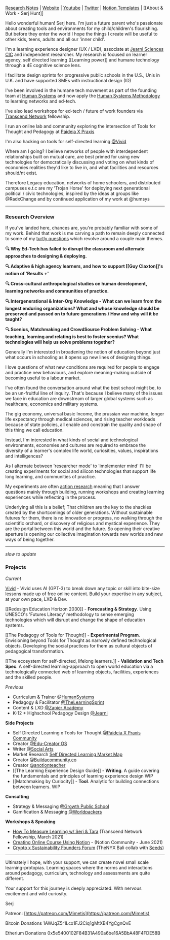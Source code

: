 [Research Notes](https://publish.obsidian.md/sxhx/01+Projects/PxP+Homepage) | [Website](https://paideiaxpraxis.com/) | [Youtube](https://www.youtube.com/channel/UCaVg9NP0mQ093iNfWTID8Zg) | [Twitter](https://twitter.com/Serjhunt_ARK) | [Notion Templates](https://gumroad.com/paideiaxpraxis) | [[About & Work  - Serj Hunt]]

Hello wonderful human! Serj here. I'm just a future parent who's passionate about creating tools and environments for my child/children's flourishing. But before they enter the world I hope the things I create will be useful to other kids, teens, adults and all our 'inner child'.

I'm a learning experience designer (UX / LXD), associate at [Jearni Sciences CIC](https://www.linkedin.com/company/jearni/) and independent researcher. My research is focused on learner agency, self directed learning [[Learning power]] and humane technology through a 4E cognitive science lens.

I facilitate design sprints for progressive public schools in the U.S., Unis in U.K. and have supported SMEs with instructional design (ID) 

I've been involved in the humane tech movement as part of the founding team at [Human Systems](https://human-systems.org/) and now apply the [Human Systems Methodology](https://www.notion.so/humsys/Values-Based-Social-Design-6397f7852775434982e363924d7e07e7) to learning networks and ed-tech.

I've also lead workshops for ed-tech / future of work founders via [Transcend Network](https://transcend-network.com/) fellowship.

I run an online lab and community exploring the intersection of Tools for Thought and Pedagogy at [Paideia X Praxis](https://paideiaxpraxis.com/)

I'm also hacking on tools for self-directed learning [@Vivid](https://www.vivid.so/)

Where am I going? I believe networks of people with interdependent relationships built on mutual care, are best primed for using new technologies for democratically discussing and voting on what kinds of economies realities they'd like to live in, and what facilities and resources should/nt exist.

 Therefore Legacy education, networks of home schoolers, and distributed campuses e.t.c are my 'Trojan Horse' for deploying next generational political / civic technologies, inspired by the ideas at groups like @RadxChange and by continued application of my work at @humsys
 
---

### Research Overview

If you've landed here, chances are, you're probably familiar with some of my work. Behind that work is me carving a path to remain deeply connected to some of my [turtly questions](https://www.notion.so/Turtleocracy-47a6df7692bf4e95a39504a73a50a295) which revolve around a couple main themes.

**🔍 Why Ed-Tech has failed to disrupt the classroom and alternate approaches to designing & deploying.**

**🔍  Adaptive & high agency learners, and how to support [[Guy Claxton]]'s notion of 'Results +'**

**🔍 Cross-cultural anthropological studies on human development, learning networks and communities of practice.**

**🔍 Intergenerational & Inter-Org Knowledge - What can we learn from the longest enduring organizations? What and whose knowledge should be preserved and passed on to future generations / How and why will it be taught?**

**🔍 Scenius, Matchmaking and CrowdSource Problem Solving - What teaching, learning and relating is best to foster scenius? What technologies will help us solve problems together?**


Generally I'm interested in broadening the notion of education beyond just what occurs in schooling as it opens up new lines of designing things.

I love questions of what new conditions are required for people to engage and practice new behaviours, and explore meaning-making outside of becoming useful to a labour market. 

I've often found the conversation around what the best school might be, to be an un-fruitful line of inquiry. That's because I believe many of the issues we face in education are downstream of larger global systems such as healthcare, economics and military systems.

The gig economy, universal basic Income, the prussian war machine, longer life expectancy through medical sciences, and rising teacher workloads because of state policies, all enable and constrain the quality and shape of this thing we call education. 

Instead, I'm interested in what kinds of social and technological environments, economies and cultures are required to embrace the diversity of a learner's complex life world, curiosities, values, inspirations and intelligences?

As I alternate between 'researcher mode' to 'implementer mind' I'll be creating experiments for social and silicon technologies that support life long learning, and communities of practice.

My experiments are often [action research](https://en.wikipedia.org/wiki/Action_research) meaning that I answer questions mainly through building, running workshops and creating learning experiences while reflecting in the process.


Underlying all this is a belief; That children are the key to the shackles created by the shortcomings of older generations. Without sustainable futures for them, there is no innovation or progress, no walking through the scientific orchard, or discovery of religious and mystical experience. They are the portal between this world and the future. So opening their creative aperture is opening our collective imagination towards new worlds and new ways of being together.

---

*slow to update*

### Projects

*Current*

[Vivid](https://www.vivid.so/) - Vivid uses AI (GPT-3) to break down any topic or skill into bite-size lessons made up of free online content. Build your expertise in any subject, at your own pace, LXD & Dev.

[[Redesign Education Horizon 2030]] - **Forecasting & Strategy**. Using UNESCO's 'Futures Literacy' methodology to sense emerging technologies which will disrupt and change the shape of education systems.

[[The Pedagogy of Tools for Thought]] - **Experimental Program**. Envisioning beyond Tools for Thought as narrowly defined technological objects. Developing the social practices for them as cultural objects of pedagogical transformation.

[[The ecosystem for self-directed, lifelong learners.]] - **Validation and Tech Spec**. A self-directed learning-approach to open world education via a technologically connected web of learning objects, facilities, experiences and the skilled people.



*Previous*
-   Curriculum & Trainer [@HumanSystems](https://human-systems.org/)
-   Pedagogy & Facilitator [@TheLearningSprint](https://www.thelearningsprint.com/)
-   Content & LXD [@Zapier Academy](https://www.youtube.com/channel/UCzEQpEckBEM_FpRSCLLKcNQ)
-   K-12 + Highschool Pedagogy Design [@Jearni](https://sxhx.notion.site/Paideia-X-Praxis-Games-for-Supporting-Learning-Power-6cdf16affb3b46dfbd89318fc0b58d82)

**Side Projects**

- Self Directed Learning x Tools for Thought [@Paideia X Praxis Community](https://paideiaxpraxis.com)
- Creator [@Edu-Creator OS](https://educreator-os.com/)
-  Writer [@Social Arts](https://handbook.social-arts.org/)
-  Market Research [Self Directed Learning Market Map](https://www.notion.so/Re-Design-Education-Market-Map-2a62324fa9814ab8961818d8cd03b77b)
-  Creator [@Buildacommunity.co](http://buildacommunity.co/)
-  Creator [@anotionteacher](https://twitter.com/anotionteacher)
-  [[The Learning Experience Design Guide]] - **Writing**. A guide covering the fundamentals and principles of learning experience design WIP
-  [[Matchmaking by Curiocity]] - **Tool**. Analytic for building connections between learners. WIP

**Consulting**

-   Strategy & Messaging [@Growth Public School](https://www.growthps.org/)
-   Gamification & Messaging [@Worldpackers](https://www.worldpackers.com/)

**Workshops & Speaking**

-   [How To Measure Learning w/ Serj & Tara](https://transcend-network.com/fellowship) (Transcend Network Fellowship, March 2021)
-   [Creating Online Course Using Notion](https://www.crowdcast.io/e/notion-for-course/register?utm_source=profile&utm_medium=profile_web&utm_campaign=profile) - (Notion Community - June 2021)
-   [Crypto x Sustainability Founders Forum](https://www.thenyxbali.com/) (TheNYX Bali collab with [Seeds](https://joinseeds.earth/))



---

Ultimately I hope, with your support, we can create novel small scale learning-protopias. Learning spaces where the norms and interactions around pedagogy, curriculum, technology and assessments are quite different.

Your support for this journey is deeply appreciated. With nervous excitement and wild curiosity.

Serj

Patreon: [](https://patreon.com/Mimetis)[https://patreon.com/Mimetis](https://patreon.com/Mimetis)

Bitcoin Donations 1AWJqZ5r1Lcx1FJ2Ciq1gMtXB4YgCgnQvE

Etherium Donations 0x5e5400102F84B31A490a6be16A5BbA48F4FDE58B